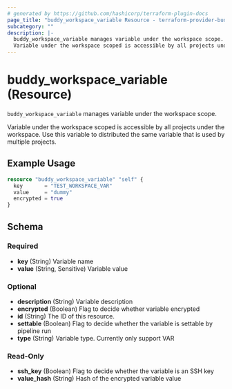 ```yaml
---
# generated by https://github.com/hashicorp/terraform-plugin-docs
page_title: "buddy_workspace_variable Resource - terraform-provider-buddy"
subcategory: ""
description: |-
  buddy_workspace_variable manages variable under the workspace scope.
  Variable under the workspace scoped is accessible by all projects under the workspace. Use this variable to distributed the same variable that is used by multiple projects.
---
```


# buddy_workspace_variable (Resource)

`buddy_workspace_variable` manages variable under the workspace scope.

Variable under the workspace scoped is accessible by all projects under the workspace. Use this variable to distributed the same variable that is used by multiple projects.

## Example Usage

```terraform
resource "buddy_workspace_variable" "self" {
  key       = "TEST_WORKSPACE_VAR"
  value     = "dummy"
  encrypted = true
}
```

<!-- schema generated by tfplugindocs -->
## Schema

### Required

- **key** (String) Variable name
- **value** (String, Sensitive) Variable value

### Optional

- **description** (String) Variable description
- **encrypted** (Boolean) Flag to decide whether variable encrypted
- **id** (String) The ID of this resource.
- **settable** (Boolean) Flag to decide whether the variable is settable by pipeline run
- **type** (String) Variable type. Currently only support VAR

### Read-Only

- **ssh_key** (Boolean) Flag to decide whether the variable is an SSH key
- **value_hash** (String) Hash of the encrypted variable value


